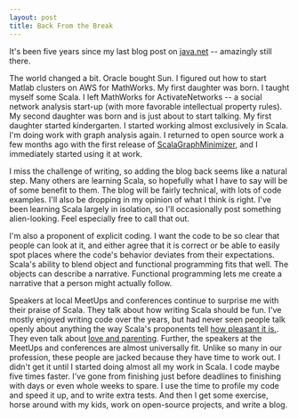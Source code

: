 ```yaml
---
layout: post
title: Back From the Break
---
```


It's been five years since my last blog post on [java.net](https://home.java.net/pub/au/95) -- amazingly still there. 

The world changed a bit. Oracle bought Sun. I figured out how to start Matlab clusters on AWS for MathWorks. My first daughter was born. I taught myself some Scala. I left MathWorks for ActivateNetworks -- a social network analysis start-up (with more favorable intellectual property rules). My second daughter was born and is just about to start talking. My first daughter started kindergarten. I started working almost exclusively in Scala. I'm doing work with graph analysis again. I returned to open source work a few months ago with the first release of [ScalaGraphMinimizer](https://github.com/dwalend/ScalaGraphMinimizer), and I  immediately started using it at work. 

I miss the challenge of writing, so adding the blog back seems like a natural step. Many others are learning Scala, so hopefully what I have to say will be of some benefit to them. The blog will be fairly technical, with lots of code examples. I'll also be dropping in my opinion of what I think is right. I've been learning Scala largely in isolation, so I'll occasionally post something alien-looking. Feel especially free to call that out.

I'm also a proponent of explicit coding. I want the code to be so clear that people can look at it, and either agree that it is correct or be able to easily spot places where the code's behavior deviates from their expectations. Scala's ability to blend object and functional programming fits that well. The objects can describe a narrative. Functional programming lets me create a narrative that a person might actually follow. 

Speakers at local MeetUps and conferences continue to surprise me with their praise of Scala. They talk about how writing Scala should be fun. I've mostly enjoyed writing code over the years, but had never seen people talk openly about anything the way Scala's proponents tell [how pleasant it is.](https://www.youtube.com/watch?v=hzf3hTUKk8U). They even talk about [love and parenting](https://github.com/ktonga/reactive-turtle). Further, the speakers at the MeetUps and conferences are almost universally fit. Unlike so many in our profession, these people are jacked because they have time to work out. I didn't get it until I started doing almost all my work in Scala. I code maybe five times faster. I've gone from finishing just before deadlines to finishing with days or even whole weeks to spare. I use the time to profile my code and speed it up, and to write extra tests. And then I get some exercise, horse around with my kids, work on open-source projects, and write a blog. 
